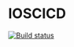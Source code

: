 # IOSCICD

[![Build status](https://build.appcenter.ms/v0.1/apps/eb108081-4122-4d3a-86f1-c9eda9f71a99/branches/dev/badge)](https://appcenter.ms)
